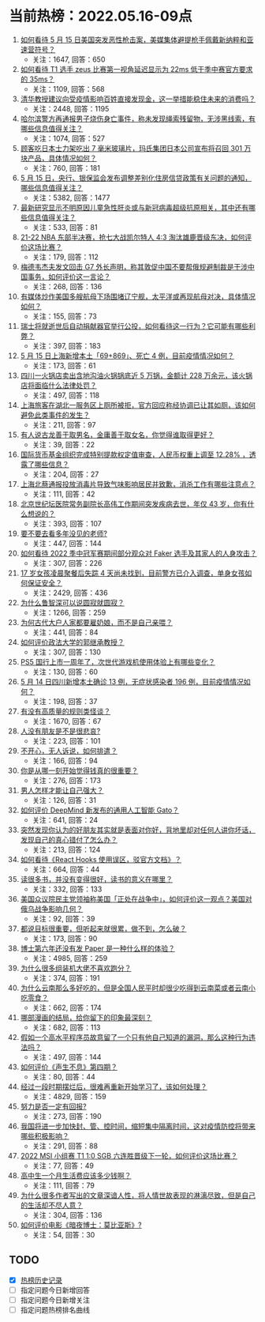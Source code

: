 # 当前热榜：2022.05.16-09点
1. [如何看待 5 月 15 日美国突发恶性枪击案，美媒集体避提枪手佩戴新纳粹和亚速营符号？](https://www.zhihu.com/question/532937560)
    * 关注：1647, 回答：650
2. [如何看待 T1 选手 zeus 比赛第一视角延迟显示为 22ms 低于季中赛官方要求的 35ms？](https://www.zhihu.com/question/532955229)
    * 关注：1109, 回答：568
3. [清华教授建议向受疫情影响百姓直接发现金，这一举措能稳住未来的消费吗？](https://www.zhihu.com/question/532888037)
    * 关注：2448, 回答：1195
4. [哈尔滨警方再通报男子烧伤身亡事件，称未发现绳索残留物，无涉黑线索，有哪些信息值得关注？](https://www.zhihu.com/question/532980729)
    * 关注：1074, 回答：527
5. [顾客吃日本士力架吃出 7 毫米玻璃片，玛氏集团日本公司宣布将召回 301 万块产品，具体情况如何？](https://www.zhihu.com/question/532915068)
    * 关注：760, 回答：181
6. [5 月 15 日，央行、银保监会发布调整差别化住房信贷政策有关问题的通知，哪些信息值得关注？](https://www.zhihu.com/question/532920291)
    * 关注：5382, 回答：1477
7. [最新研究显示不明原因儿童急性肝炎或与新冠病毒超级抗原相关，其中还有哪些信息值得关注？](https://www.zhihu.com/question/532957365)
    * 关注：533, 回答：81
8. [21-22 NBA 东部半决赛，抢七大战凯尔特人 4:3 淘汰雄鹿晋级东决，如何评价这场比赛？](https://www.zhihu.com/question/532997212)
    * 关注：179, 回答：112
9. [梅德韦杰夫发文回击 G7 外长声明，称其敦促中国不要帮俄规避制裁是干涉中国事务，如何评价这一言论？](https://www.zhihu.com/question/532933858)
    * 关注：268, 回答：136
10. [有媒体炒作美国多艘航母下场围堵辽宁舰，太平洋或再现航母对决，具体情况如何？](https://www.zhihu.com/question/532961475)
    * 关注：155, 回答：73
11. [瑞士将就逝世后自动捐献器官举行公投，如何看待这一行为？它可能有哪些利弊？](https://www.zhihu.com/question/532952585)
    * 关注：397, 回答：183
12. [5 月 15 日上海新增本土「69+869」、死亡 4 例，目前疫情情况如何？](https://www.zhihu.com/question/533001372)
    * 关注：173, 回答：61
13. [四川一火锅店卖出含地沟油火锅锅底近 5 万锅，金额计 228 万余元，该火锅店将面临什么法律处罚？](https://www.zhihu.com/question/531997537)
    * 关注：497, 回答：118
14. [上海旅客在湖北一服务区上厕所被拒，官方回应称经协调已让其如厕，该如何避免此类事件的发生？](https://www.zhihu.com/question/532944013)
    * 关注：211, 回答：97
15. [有人说古龙善于取男名，金庸善于取女名，你觉得谁取得更好？](https://www.zhihu.com/question/532595721)
    * 关注：39, 回答：22
16. [国际货币基金组织完成特别提款权定值审查，人民币权重上调至 12.28% ，透露了哪些信息？](https://www.zhihu.com/question/532905432)
    * 关注：204, 回答：27
17. [上海北蔡通报投放消毒片导致气味影响居民并致歉，消杀工作有哪些注意点？](https://www.zhihu.com/question/532931648)
    * 关注：111, 回答：42
18. [北京世纪坛医院常务副院长高伟工作期间突发疾病去世，年仅 43 岁，你有什么想说的？](https://www.zhihu.com/question/532936474)
    * 关注：393, 回答：107
19. [要不要去看多年没见的老师?](https://www.zhihu.com/question/528277272)
    * 关注：447, 回答：144
20. [如何看待 2022 季中冠军赛期间部分观众对 Faker 选手及其家人的人身攻击？](https://www.zhihu.com/question/532654533)
    * 关注：307, 回答：226
21. [17 岁女孩凌晨聚餐后失踪 4 天尚未找到，目前警方已介入调查，单身女孩如何保证安全？](https://www.zhihu.com/question/532711524)
    * 关注：2429, 回答：436
22. [为什么鲁智深可以说圆寂就圆寂？](https://www.zhihu.com/question/46998574)
    * 关注：1266, 回答：259
23. [为何古代大户人家都要雇奶娘，而不是自己亲喂？](https://www.zhihu.com/question/341788593)
    * 关注：441, 回答：84
24. [如何评价政法大学的郭继承教授？](https://www.zhihu.com/question/317113158)
    * 关注：307, 回答：130
25. [PS5 国行上市一周年了，次世代游戏机使用体验上有哪些变化？](https://www.zhihu.com/question/532608788)
    * 关注：130, 回答：60
26. [5 月 14 日四川新增本土确诊 13 例，无症状感染者 196 例，目前疫情情况如何？](https://www.zhihu.com/question/532892811)
    * 关注：198, 回答：37
27. [有没有高质量的规则类怪谈？](https://www.zhihu.com/question/505507304)
    * 关注：1670, 回答：67
28. [人没有朋友是不是很悲哀?](https://www.zhihu.com/question/532884012)
    * 关注：223, 回答：101
29. [不开心，无人诉说，如何排遣？](https://www.zhihu.com/question/532963132)
    * 关注：166, 回答：94
30. [你是从哪一刻开始觉得钱真的很重要？](https://www.zhihu.com/question/532968565)
    * 关注：276, 回答：173
31. [男人怎样才能让自己强大？](https://www.zhihu.com/question/532495937)
    * 关注：126, 回答：31
32. [如何评价 DeepMind 新发布的通用人工智能 Gato？](https://www.zhihu.com/question/532624382)
    * 关注：641, 回答：24
33. [突然发现你认为的好朋友其实就是表面对你好，背地里却对任何人讲你坏话，发现自己的真心错付了怎么办？](https://www.zhihu.com/question/532769027)
    * 关注：213, 回答：124
34. [如何看待《React Hooks 使用误区，驳官方文档》？](https://www.zhihu.com/question/508780830)
    * 关注：664, 回答：44
35. [读很多书，并没有变得很好，读书的意义在哪里？](https://www.zhihu.com/question/532729735)
    * 关注：332, 回答：133
36. [美国众议院民主党领袖称美国「正处在战争中」，如何评价这一观点？美国对俄乌战争影响几何？](https://www.zhihu.com/question/532937931)
    * 关注：92, 回答：39
37. [都说目标很重要，但听起来就很累，做不到，怎么破？](https://www.zhihu.com/question/532031155)
    * 关注：173, 回答：90
38. [博士第六年还没有发 Paper 是一种什么样的体验？](https://www.zhihu.com/question/59323074)
    * 关注：4985, 回答：259
39. [为什么很多组装机大佬不喜欢跑分？](https://www.zhihu.com/question/350862976)
    * 关注：374, 回答：191
40. [为什么云南那么多好吃的，但是全国人民平时却很少吃得到云南菜或者云南小吃零食？](https://www.zhihu.com/question/271888406)
    * 关注：662, 回答：174
41. [哪部漫画的结局，给你留下的印象最深刻？](https://www.zhihu.com/question/48938229)
    * 关注：682, 回答：113
42. [假如一个高水平程序员故意留了一个只有他自己知道的漏洞，那么这种行为违法吗？](https://www.zhihu.com/question/531724027)
    * 关注：497, 回答：144
43. [如何评价《声生不息》第四期？](https://www.zhihu.com/question/532552805)
    * 关注：80, 回答：44
44. [经过一段时期摆烂后，很难再重新开始学习了，该如何处理？](https://www.zhihu.com/question/519113606)
    * 关注：4829, 回答：159
45. [努力是否一定有回报?](https://www.zhihu.com/question/532920941)
    * 关注：273, 回答：190
46. [我国将进一步加快封、管、控时间，缩短集中隔离时间，这对疫情防控将带来哪些积极影响？](https://www.zhihu.com/question/532646016)
    * 关注：291, 回答：88
47. [2022 MSI 小组赛 T1 1:0 SGB 六连胜晋级下一轮，如何评价这场比赛？](https://www.zhihu.com/question/532950728)
    * 关注：77, 回答：49
48. [高中生一个月生活费应该多少钱啊？](https://www.zhihu.com/question/532800083)
    * 关注：111, 回答：79
49. [为什么很多作者写出的文章深谙人性，将人情世故表现的淋漓尽致，但是自己的生活却不尽人意？](https://www.zhihu.com/question/523727442)
    * 关注：304, 回答：136
50. [如何评价电影《暗夜博士：莫比亚斯》?](https://www.zhihu.com/question/496303929)
    * 关注：54, 回答：30
## TODO
* [x] [热榜历史记录](hot_history/AllHot.md)
* [ ] 指定问题今日新增回答
* [ ] 指定问题今日新增关注
* [ ] 指定问题热榜排名曲线
